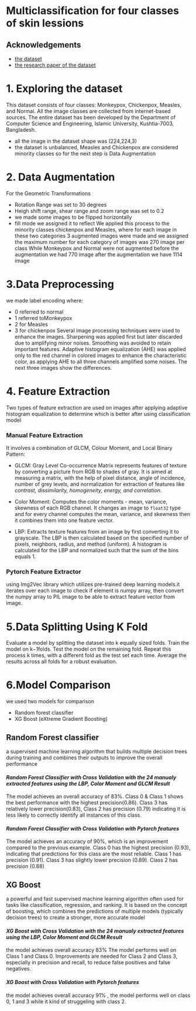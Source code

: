 
# Multiclassification for four classes of skin lessions





## Acknowledgements

 - [the dataset](https://www.kaggle.com/datasets/dipuiucse/monkeypoxskinimagedataset)
 - [the research paper of the dataset ](https://www.sciencedirect.com/science/article/pii/S0893608023000850#:~:text=Furthermore%2C%20we%20proposed%20and%20evaluated,93.19%25%20and%2098.91%25%20respectively.)

# 1. Exploring the dataset

This dataset consists of four classes: Monkeypox, Chickenpox, Measles, and Normal. All the image classes are collected from internet-based sources. The entire dataset has been developed by the Department of Computer Science and Engineering, Islamic University, Kushtia-7003, Bangladesh.
- all the image in the dataset shape was (224,224,3)
- the dataset is unbalanced, Measles and Chickenpox are considered minority classes so for the next step is Data Augmentation


# 2. Data Augmentation
For the Geometric Transformations

- Rotation Range was set to 30 degrees
- Heigh shift range, shear range and zoom range was set to 0.2
-  we made some images to be flipped horizontally 
- fill mode we assigned it to reflect
We applied this process to the minority classes chickenpox and Measles, where for each image in these two categories 3 augmented images were made and we assigned the maximum number for each category of images was 270 image per class
While Monkeypox and Normal were not augmented
before the augmentation we had 770 image after the augmentation we have 1114 image 

# 3.Data Preprocessing
 we made label encoding where: 
 - 0 referred to normal
 - 1 referred toMonkeypox
 - 2 for Measles 
 - 3 for chickenpox
 Several image processing techniques were used to enhance the images. Sharpening was applied first but later discarded due to amplifying minor noises. Smoothing was avoided to retain important features. Adaptive histogram equalization (AHE) was applied only to the red channel in colored images to enhance the characteristic color, as applying AHE to all three channels amplified some noises. The next three images show the differences.

# 4. Feature Extraction
Two types of feature extraction are used on images after applying adaptive histogram
equalization to determine which is better after using classification model
### Manual Feature Extraction
It involves a combination of GLCM, Colour Moment, and Local Binary Pattern:

- GLCM: Gray Level Co-occurrence Matrix represents features of texture by converting a picture from RGB to shades of gray. It is aimed at measuring a matrix, with the help of pixel distance, angle of incidence, number of grey levels, and normalization for extraction of features like *contrast, dissimilarity, homogeneity, energy, and correlation*.

- Color Moment: Computes the color moments - mean, variance, skewness of each RGB channel. It changes an image to `float32` type and for every channel computes the mean, variance, and skewness then it combines them into one feature vector.

- LBP: Extracts texture features from an image by first converting it to grayscale. The LBP is then calculated based on the specified number of pixels, neighbors, radius, and method (uniform). A histogram is calculated for the LBP and normalized such that the sum of the bins equals 1.

### Pytorch Feature Extractor
using Img2Vec library which utilizes pre-trained deep learning models.it
iterates over each image to check if element is numpy array, then convert the
numpy array to PIL image to be able to extract feature vector from image.

# 5.Data Splitting Using K Fold
Evaluate a model by splitting the dataset into k equally sized folds.
Train the model on k−1folds.
Test the model on the remaining fold.
Repeat this process k times, with a different fold as the test set each time.
Average the results across all folds for a robust evaluation.

# 6.Model Comparison
we used two models for comparison 
- Random forest classifier
- XG Boost (eXtreme Gradient Boosting)

## Random Forest classifier
a supervised machine learning algorithm that builds multiple decision trees during
training and combines their outputs to improve the overall performance
#### *Random Forest Classifier with Cross Validation with the 24 manualy extracted features using the LBP, Color Moment and GLCM Result*
The model achieves an overall
accuracy of 83%.
Class 0 & Class 1 shows the
best performance with the
highest precision(0.86).
Class 3 has relatively lower
precision(0.83),
Class 2 has precision (0.79)
indicating it is less likely to
correctly identify all
instances of this class.

#### *Random Forest Classifier with Cross Validation with Pytorch features*
The model achieves an
accuracy of 90%, which is
an improvement compared
to the previous example.
Class 0 has the highest
precision (0.93), indicating
that predictions for this class
are the most reliable.
Class 1 has precision (0.91).
Class 3 has slightly lower
precision (0.89).
Class 2 has precision (0.88)

## XG Boost
a powerful and fast supervised machine
learning algorithm often used for tasks like classification, regression, and ranking. It is
based on the concept of boosting, which combines the predictions of multiple
models (typically decision trees) to create a stronger, more accurate model

#### *XG Boost with Cross Validation with the 24 manualy extracted features using the LBP, Color Moment and GLCM Result*
the model achieves overall accuracy 83%
The model performs well on Class 1 and Class 0.
Improvements are needed for Class 2 and Class 3, especially in precision and recall, to reduce false positives and false negatives.

#### *XG Boost with Cross Validation with Pytorch features*
the model achieves overall accuracy 91%
, the model performs well on class 0, 1 and 3 while it kind of struggeling with class 2. 











